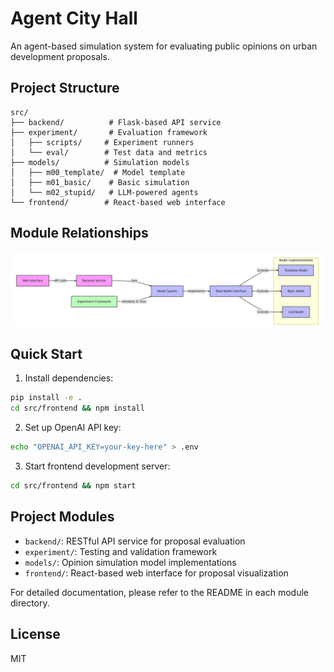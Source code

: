 # Agent City Hall

An agent-based simulation system for evaluating public opinions on urban development proposals.

## Project Structure

```
src/
├── backend/          # Flask-based API service
├── experiment/       # Evaluation framework
│   ├── scripts/     # Experiment runners
│   └── eval/        # Test data and metrics
├── models/          # Simulation models
│   ├── m00_template/  # Model template
│   ├── m01_basic/    # Basic simulation
│   └── m02_stupid/   # LLM-powered agents
└── frontend/        # React-based web interface
```

## Module Relationships

![Architecture Diagram](./assets/architecture_diagram.png)

## Quick Start

1. Install dependencies:
```bash
pip install -e .
cd src/frontend && npm install
```

2. Set up OpenAI API key:
```bash
echo "OPENAI_API_KEY=your-key-here" > .env
```

3. Start frontend development server:
```bash
cd src/frontend && npm start
```

## Project Modules

- `backend/`: RESTful API service for proposal evaluation
- `experiment/`: Testing and validation framework
- `models/`: Opinion simulation model implementations
- `frontend/`: React-based web interface for proposal visualization

For detailed documentation, please refer to the README in each module directory.

## License

MIT
